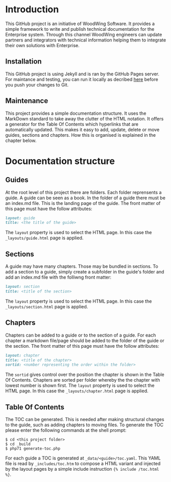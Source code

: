 # Introduction
This GitHub project is an initiative of WoodWing Software. 
It provides a simple framework to write and publish technical documentation 
for the Enterprise system. Through this channel WoodWing engineers can 
update partners and integrators with technical information helping them 
to integrate their own solutions with Enterprise. 

## Installation
This GitHub project is using Jekyll and is ran by the GitHub Pages server. 
For maintance and testing, you can run it locally as decribed 
[here](https://help.github.com/articles/setting-up-your-github-pages-site-locally-with-jekyll/) 
before you push your changes to Git.

## Maintenance
This project provides a simple documentation structure. It uses the MarkDown
standard to take away the clutter of the HTML notation. It offers a generator 
for the Table Of Contents which hyperlinks that are automatically updated. 
This makes it easy to add, update, delete or move guides, sections and chapters.
How this is organised is explained in the chapter below.

# Documentation structure
## Guides
At the root level of this project there are folders. 
Each folder reprensents a guide. A guide can be seen as a book. 
In the folder of a guide there must be an index.md file.
This is the landing page of the guide. 
The front matter of this page must have the follow attributes:
```markdown
layout: guide
title: <the title of the guide>
```
The `layout` property is used to select the HTML page. In this 
case the `_layouts/guide.html` page is applied.  

## Sections
A guide may have many chapters. Those may be bundled in sections. 
To add a section to a guide, simply create a subfolder in the guide's 
folder and add an index.md file with the folliwng front matter:
```markdown
layout: section
title: <title of the section>
``` 
The `layout` property is used to select the HTML page. In this 
case the `_layouts/section.html` page is applied.  

## Chapters
Chapters can be added to a guide or to the section of a guide. 
For each chapter a markdown file/page should be added to the folder 
of the guide or the section. 
The front matter of this page must have the follow attributes: 
```markdown
layout: chapter
title: <title of the chapter>
sortid: <number representing the order within the folder>
```  
The `sortid` gives control over the position the chapter is shown 
in the Table Of Contents. Chapters are sorted per folder whereby the 
the chapter with lowest number is shown first.
The `layout` property is used to select the HTML page. In this 
case the `_layouts/chapter.html` page is applied.  

## Table Of Contents
The TOC can be generated. This is needed after making structural 
changes to the guide, such as adding chapters to moving files. 
To generate the TOC please enter the following commands at the shell prompt:
```
$ cd <this project folder>
$ cd _build
$ php71 generate-toc.php
```
For each guide a TOC is generated at `_data/<guide>/toc.yaml`. 
This YAML file is read by `_includes/toc.htm` to compose a HTML 
variant and injected by the layout pages by a simple include 
instruction `{% include /toc.html %}`.
